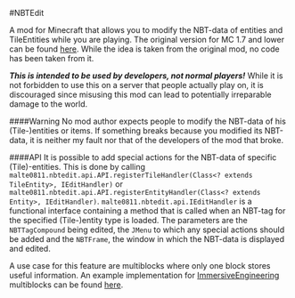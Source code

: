 #NBTEdit

A mod for Minecraft that allows you to modify the NBT-data of entities and TileEntities while you are playing. The original version for MC 1.7 and lower can be found [here](https://github.com/DavidGoldman/NBTEdit). While the idea is taken from the original mod, no code has been taken from it.

***This is intended to be used by developers, not normal players!*** While it is not forbidden to use this on a server that people actually play on, it is discouraged since misusing this mod can lead to potentially irreparable damage to the world.

####Warning
No mod author expects people to modify the NBT-data of his (Tile-)entities or items. If something breaks because you modified its NBT-data, it is neither my fault nor that of the developers of the mod that broke.

####API
It is possible to add special actions for the NBT-data of specific (Tile)-entities. This is done by calling `malte0811.nbtedit.api.API.registerTileHandler(Class<? extends TileEntity>, IEditHandler)` or `malte0811.nbtedit.api.API.registerEntityHandler(Class<? extends Entity>, IEditHandler)`. `malte0811.nbtedit.api.IEditHandler` is a functional interface containing a method that is called when an NBT-tag for the specified (Tile-)entity type is loaded. The parameters are the `NBTTagCompound` being edited, the `JMenu` to which any special actions should be added and the `NBTFrame`, the window in which the NBT-data is displayed and edited.

A use case for this feature are multiblocks where only one block stores useful information. An example implementation for [ImmersiveEngineering](https://github.com/BluSunrize/ImmersiveEngineering) multiblocks can be found [here](src/main/java/malte0811/nbtedit/Compat.java).